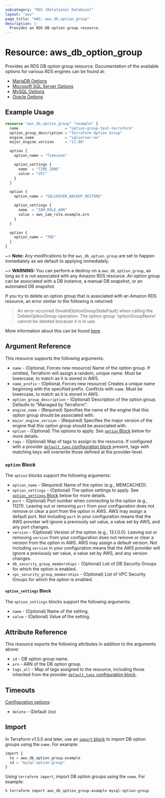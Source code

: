 ```yaml
---
subcategory: "RDS (Relational Database)"
layout: "aws"
page_title: "AWS: aws_db_option_group"
description: |-
  Provides an RDS DB option group resource.
---
```


# Resource: aws_db_option_group

Provides an RDS DB option group resource. Documentation of the available options for various RDS engines can be found at:

* [MariaDB Options](https://docs.aws.amazon.com/AmazonRDS/latest/UserGuide/Appendix.MariaDB.Options.html)
* [Microsoft SQL Server Options](https://docs.aws.amazon.com/AmazonRDS/latest/UserGuide/Appendix.SQLServer.Options.html)
* [MySQL Options](https://docs.aws.amazon.com/AmazonRDS/latest/UserGuide/Appendix.MySQL.Options.html)
* [Oracle Options](https://docs.aws.amazon.com/AmazonRDS/latest/UserGuide/Appendix.Oracle.Options.html)

## Example Usage

```terraform
resource "aws_db_option_group" "example" {
  name                     = "option-group-test-terraform"
  option_group_description = "Terraform Option Group"
  engine_name              = "sqlserver-ee"
  major_engine_version     = "11.00"

  option {
    option_name = "Timezone"

    option_settings {
      name  = "TIME_ZONE"
      value = "UTC"
    }
  }

  option {
    option_name = "SQLSERVER_BACKUP_RESTORE"

    option_settings {
      name  = "IAM_ROLE_ARN"
      value = aws_iam_role.example.arn
    }
  }

  option {
    option_name = "TDE"
  }
}
```

~> **Note:** Any modifications to the `aws_db_option_group` are set to happen immediately as we default to applying immediately.

~> **WARNING:** You can perform a destroy on a `aws_db_option_group`, as long as it is not associated with any Amazon RDS resource. An option group can be associated with a DB instance, a manual DB snapshot, or an automated DB snapshot.

If you try to delete an option group that is associated with an Amazon RDS resource, an error similar to the following is returned:

> An error occurred (InvalidOptionGroupStateFault) when calling the DeleteOptionGroup operation: The option group 'optionGroupName' cannot be deleted because it is in use.

More information about this can be found [here](https://docs.aws.amazon.com/AmazonRDS/latest/UserGuide/USER_WorkingWithOptionGroups.html#USER_WorkingWithOptionGroups.Delete).

## Argument Reference

This resource supports the following arguments:

* `name` - (Optional, Forces new resource) Name of the option group. If omitted, Terraform will assign a random, unique name. Must be lowercase, to match as it is stored in AWS.
* `name_prefix` - (Optional, Forces new resource) Creates a unique name beginning with the specified prefix. Conflicts with `name`. Must be lowercase, to match as it is stored in AWS.
* `option_group_description` - (Optional) Description of the option group. Defaults to "Managed by Terraform".
* `engine_name` - (Required) Specifies the name of the engine that this option group should be associated with.
* `major_engine_version` - (Required) Specifies the major version of the engine that this option group should be associated with.
* `option` - (Optional) The options to apply. See [`option` Block](#option-block) below for more details.
* `tags` - (Optional) Map of tags to assign to the resource. If configured with a provider [`default_tags` configuration block](https://registry.terraform.io/providers/hashicorp/aws/latest/docs#default_tags-configuration-block) present, tags with matching keys will overwrite those defined at the provider-level.

### `option` Block

The `option` blocks support the following arguments:

* `option_name` - (Required) Name of the option (e.g., MEMCACHED).
* `option_settings` - (Optional) The option settings to apply. See [`option_settings` Block](#option_settings-block) below for more details.
* `port` - (Optional) Port number when connecting to the option (e.g., 11211). Leaving out or removing `port` from your configuration does not remove or clear a port from the option in AWS. AWS may assign a default port. Not including `port` in your configuration means that the AWS provider will ignore a previously set value, a value set by AWS, and any port changes.
* `version` - (Optional) Version of the option (e.g., 13.1.0.0). Leaving out or removing `version` from your configuration does not remove or clear a version from the option in AWS. AWS may assign a default version. Not including `version` in your configuration means that the AWS provider will ignore a previously set value, a value set by AWS, and any version changes.
* `db_security_group_memberships` - (Optional) List of DB Security Groups for which the option is enabled.
* `vpc_security_group_memberships` - (Optional) List of VPC Security Groups for which the option is enabled.

#### `option_settings` Block

The `option_settings` blocks support the following arguments:

* `name` - (Optional) Name of the setting.
* `value` - (Optional) Value of the setting.

## Attribute Reference

This resource exports the following attributes in addition to the arguments above:

* `id` - DB option group name.
* `arn` - ARN of the DB option group.
* `tags_all` - Map of tags assigned to the resource, including those inherited from the provider [`default_tags` configuration block](https://registry.terraform.io/providers/hashicorp/aws/latest/docs#default_tags-configuration-block).

## Timeouts

[Configuration options](https://developer.hashicorp.com/terraform/language/resources/syntax#operation-timeouts):

- `delete` - (Default `15m`)

## Import

In Terraform v1.5.0 and later, use an [`import` block](https://developer.hashicorp.com/terraform/language/import) to import DB option groups using the `name`. For example:

```terraform
import {
  to = aws_db_option_group.example
  id = "mysql-option-group"
}
```

Using `terraform import`, import DB option groups using the `name`. For example:

```console
% terraform import aws_db_option_group.example mysql-option-group
```
